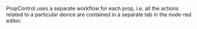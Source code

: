 PropControl uses a separate workflow for each prop, i.e. all the actions related to a particular device are contained in a separate tab in the node-red editor. 